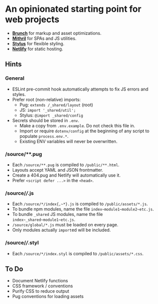 # An opinionated starting point for web projects

- [**Brunch**](https://brunch.io/docs/config) for markup and asset optimizations.
- [**Mithril**](https://mithril.js.org/api.html) for SPAs and JS utilities.
- [**Stylus**](http://stylus-lang.com/) for flexible styling.
- [**Netlify**](https://www.netlify.com/docs/netlify-toml-reference/) for static hosting.

## Hints

### General

- ESLint pre-commit hook automatically attempts to fix JS errors and styles.
- Prefer root (non-relative) imports:
  - Pug: `extends /_shared/layout` (root)
  - JS: `import '_shared/util';`
  - Stylus: `@import _shared/config`
- Secrets should be stored in `.env`.
  - Make a copy from `.env.example`. Do not check this file in.
  - Import or require `dotenv/config` at the beginning of any script to
    populate `process.env.*`.
  - Existing ENV variables will never be overwritten.

### /source/**.pug

- Each `/source/**.pug` is compiled to `/public/**.html`.
- Layouts accept YAML and JSON frontmatter.
- Create a 404.pug and Netlify will automatically use it.
- Prefer `<script defer ...>` in the `<head>`.

### /source/*/*.js

- Each `/source/*/index{,~*}.js` is compiled to `/public/assets/*.js`.
- To bundle npm modules, name the file `index~module1~module2~etc.js`.
- To bundle `_shared` JS modules, name the file `index~_shared~module1~etc.js`.
- `/source/global/*.js` must be loaded on every page.
- Only modules actually `import`ed will be included.

### /source/*/*.styl

- Each `/source/*/index.styl` is compiled to `/public/assets/*.css`.

## To Do

- Document Netlify functions
- CSS framework / conventions
- Purify CSS to reduce output
- Pug conventions for loading assets
